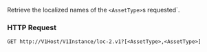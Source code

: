 Retrieve the localized names of the `<AssetType>`s requested`.

### HTTP Request

`GET http://V1Host/V1Instance/loc-2.v1?[<AssetType>,<AssetType>]`